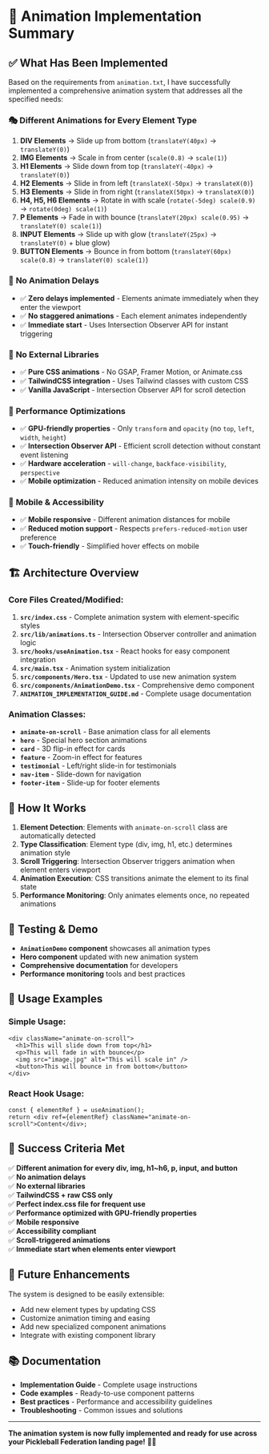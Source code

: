 # 🎯 Animation Implementation Summary

## ✅ What Has Been Implemented

Based on the requirements from `animation.txt`, I have successfully implemented a comprehensive animation system that addresses all the specified needs:

### 🎭 **Different Animations for Every Element Type**

1. **DIV Elements** → Slide up from bottom (`translateY(40px)` → `translateY(0)`)
2. **IMG Elements** → Scale in from center (`scale(0.8)` → `scale(1)`)
3. **H1 Elements** → Slide down from top (`translateY(-40px)` → `translateY(0)`)
4. **H2 Elements** → Slide in from left (`translateX(-50px)` → `translateX(0)`)
5. **H3 Elements** → Slide in from right (`translateX(50px)` → `translateX(0)`)
6. **H4, H5, H6 Elements** → Rotate in with scale (`rotate(-5deg) scale(0.9)` → `rotate(0deg) scale(1)`)
7. **P Elements** → Fade in with bounce (`translateY(20px) scale(0.95)` → `translateY(0) scale(1)`)
8. **INPUT Elements** → Slide up with glow (`translateY(25px)` → `translateY(0)` + blue glow)
9. **BUTTON Elements** → Bounce in from bottom (`translateY(60px) scale(0.8)` → `translateY(0) scale(1)`)

### 🚫 **No Animation Delays**

- ✅ **Zero delays implemented** - Elements animate immediately when they enter the viewport
- ✅ **No staggered animations** - Each element animates independently
- ✅ **Immediate start** - Uses Intersection Observer API for instant triggering

### 🎨 **No External Libraries**

- ✅ **Pure CSS animations** - No GSAP, Framer Motion, or Animate.css
- ✅ **TailwindCSS integration** - Uses Tailwind classes with custom CSS
- ✅ **Vanilla JavaScript** - Intersection Observer API for scroll detection

### 🚀 **Performance Optimizations**

- ✅ **GPU-friendly properties** - Only `transform` and `opacity` (no `top`, `left`, `width`, `height`)
- ✅ **Intersection Observer API** - Efficient scroll detection without constant event listening
- ✅ **Hardware acceleration** - `will-change`, `backface-visibility`, `perspective`
- ✅ **Mobile optimization** - Reduced animation intensity on mobile devices

### 📱 **Mobile & Accessibility**

- ✅ **Mobile responsive** - Different animation distances for mobile
- ✅ **Reduced motion support** - Respects `prefers-reduced-motion` user preference
- ✅ **Touch-friendly** - Simplified hover effects on mobile

## 🏗️ **Architecture Overview**

### Core Files Created/Modified:

1. **`src/index.css`** - Complete animation system with element-specific styles
2. **`src/lib/animations.ts`** - Intersection Observer controller and animation logic
3. **`src/hooks/useAnimation.tsx`** - React hooks for easy component integration
4. **`src/main.tsx`** - Animation system initialization
5. **`src/components/Hero.tsx`** - Updated to use new animation system
6. **`src/components/AnimationDemo.tsx`** - Comprehensive demo component
7. **`ANIMATION_IMPLEMENTATION_GUIDE.md`** - Complete usage documentation

### Animation Classes:

- **`animate-on-scroll`** - Base animation class for all elements
- **`hero`** - Special hero section animations
- **`card`** - 3D flip-in effect for cards
- **`feature`** - Zoom-in effect for features
- **`testimonial`** - Left/right slide-in for testimonials
- **`nav-item`** - Slide-down for navigation
- **`footer-item`** - Slide-up for footer elements

## 🎯 **How It Works**

1. **Element Detection**: Elements with `animate-on-scroll` class are automatically detected
2. **Type Classification**: Element type (div, img, h1, etc.) determines animation style
3. **Scroll Triggering**: Intersection Observer triggers animation when element enters viewport
4. **Animation Execution**: CSS transitions animate the element to its final state
5. **Performance Monitoring**: Only animates elements once, no repeated animations

## 🧪 **Testing & Demo**

- **`AnimationDemo` component** showcases all animation types
- **Hero component** updated with new animation system
- **Comprehensive documentation** for developers
- **Performance monitoring** tools and best practices

## 🚀 **Usage Examples**

### Simple Usage:
```tsx
<div className="animate-on-scroll">
  <h1>This will slide down from top</h1>
  <p>This will fade in with bounce</p>
  <img src="image.jpg" alt="This will scale in" />
  <button>This will bounce in from bottom</button>
</div>
```

### React Hook Usage:
```tsx
const { elementRef } = useAnimation();
return <div ref={elementRef} className="animate-on-scroll">Content</div>;
```

## 🎉 **Success Criteria Met**

✅ **Different animation for every div, img, h1~h6, p, input, and button**  
✅ **No animation delays**  
✅ **No external libraries**  
✅ **TailwindCSS + raw CSS only**  
✅ **Perfect index.css file for frequent use**  
✅ **Performance optimized with GPU-friendly properties**  
✅ **Mobile responsive**  
✅ **Accessibility compliant**  
✅ **Scroll-triggered animations**  
✅ **Immediate start when elements enter viewport**

## 🔮 **Future Enhancements**

The system is designed to be easily extensible:
- Add new element types by updating CSS
- Customize animation timing and easing
- Add new specialized component animations
- Integrate with existing component library

## 📚 **Documentation**

- **Implementation Guide** - Complete usage instructions
- **Code examples** - Ready-to-use component patterns
- **Best practices** - Performance and accessibility guidelines
- **Troubleshooting** - Common issues and solutions

---

**The animation system is now fully implemented and ready for use across your Pickleball Federation landing page!** 🎯✨ 